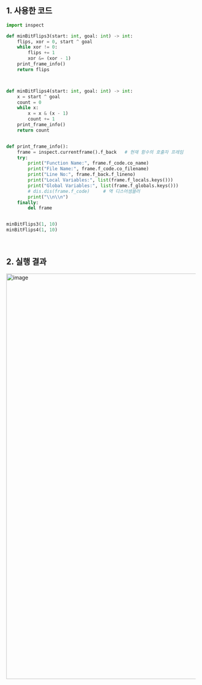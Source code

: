 ## 1. 사용한 코드
```python
import inspect

def minBitFlips3(start: int, goal: int) -> int:
    flips, xor = 0, start ^ goal
    while xor != 0:
        flips += 1
        xor &= (xor - 1)
    print_frame_info()
    return flips



def minBitFlips4(start: int, goal: int) -> int:
    x = start ^ goal
    count = 0
    while x:
        x = x & (x - 1)
        count += 1
    print_frame_info()
    return count


def print_frame_info():
    frame = inspect.currentframe().f_back   # 현재 함수의 호출자 프레임
    try:
        print("Function Name:", frame.f_code.co_name)
        print("File Name:", frame.f_code.co_filename)
        print("Line No:", frame.f_back.f_lineno)
        print("Local Variables:", list(frame.f_locals.keys()))
        print("Global Variables:", list(frame.f_globals.keys()))
        # dis.dis(frame.f_code)     # 역 디스어셈블러
        print("\\n\\n")
    finally:
        del frame


minBitFlips3(1, 10)
minBitFlips4(1, 10)
```
<br>

## 2. 실행 결과
<img width="1076" alt="image" src="https://github.com/Pseudo-Lab/CPython-Guide/assets/48075848/bf7ce519-01ea-4119-956c-21b18a0ca482">